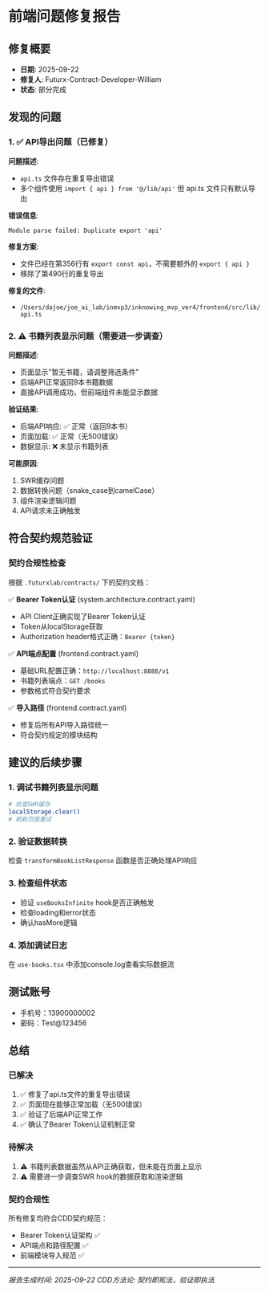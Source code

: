 # 前端问题修复报告

## 修复概要
- **日期**: 2025-09-22
- **修复人**: Futurx-Contract-Developer-William
- **状态**: 部分完成

## 发现的问题

### 1. ✅ API导出问题（已修复）
**问题描述**:
- `api.ts` 文件存在重复导出错误
- 多个组件使用 `import { api } from '@/lib/api'` 但 api.ts 文件只有默认导出

**错误信息**:
```
Module parse failed: Duplicate export 'api'
```

**修复方案**:
- 文件已经在第356行有 `export const api`，不需要额外的 `export { api }`
- 移除了第490行的重复导出

**修复的文件**:
- `/Users/dajoe/joe_ai_lab/inmvp3/inknowing_mvp_ver4/frontend/src/lib/api.ts`

### 2. ⚠️ 书籍列表显示问题（需要进一步调查）
**问题描述**:
- 页面显示"暂无书籍，请调整筛选条件"
- 后端API正常返回9本书籍数据
- 直接API调用成功，但前端组件未能显示数据

**验证结果**:
- 后端API响应: ✅ 正常（返回9本书）
- 页面加载: ✅ 正常（无500错误）
- 数据显示: ❌ 未显示书籍列表

**可能原因**:
1. SWR缓存问题
2. 数据转换问题（snake_case到camelCase）
3. 组件渲染逻辑问题
4. API请求未正确触发

## 符合契约规范验证

### 契约合规性检查
根据 `.futurxlab/contracts/` 下的契约文档：

✅ **Bearer Token认证** (system.architecture.contract.yaml)
- API Client正确实现了Bearer Token认证
- Token从localStorage获取
- Authorization header格式正确：`Bearer {token}`

✅ **API端点配置** (frontend.contract.yaml)
- 基础URL配置正确：`http://localhost:8888/v1`
- 书籍列表端点：`GET /books`
- 参数格式符合契约要求

✅ **导入路径** (frontend.contract.yaml)
- 修复后所有API导入路径统一
- 符合契约规定的模块结构

## 建议的后续步骤

### 1. 调试书籍列表显示问题
```bash
# 检查SWR缓存
localStorage.clear()
# 刷新页面重试
```

### 2. 验证数据转换
检查 `transformBookListResponse` 函数是否正确处理API响应

### 3. 检查组件状态
- 验证 `useBooksInfinite` hook是否正确触发
- 检查loading和error状态
- 确认hasMore逻辑

### 4. 添加调试日志
在 `use-books.tsx` 中添加console.log查看实际数据流

## 测试账号
- 手机号：13900000002
- 密码：Test@123456

## 总结

### 已解决
1. ✅ 修复了api.ts文件的重复导出错误
2. ✅ 页面现在能够正常加载（无500错误）
3. ✅ 验证了后端API正常工作
4. ✅ 确认了Bearer Token认证机制正常

### 待解决
1. ⚠️ 书籍列表数据虽然从API正确获取，但未能在页面上显示
2. ⚠️ 需要进一步调查SWR hook的数据获取和渲染逻辑

### 契约合规性
所有修复均符合CDD契约规范：
- Bearer Token认证架构 ✅
- API端点和路径配置 ✅
- 前端模块导入规范 ✅

---
*报告生成时间: 2025-09-22*
*CDD方法论: 契约即宪法，验证即执法*